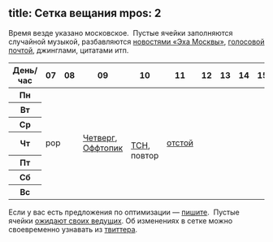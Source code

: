 title: Сетка вещания
mpos: 2
---
Время везде указано московское.  Пустые ячейки заполняются случайной музыкой,
разбавляются [новостями «Эха Москвы»](http://echo.msk.ru/news/), [голосовой
почтой](/voicemail.html), джинглами, цитатами итп.

<table class="sched">
  <thead>
    <tr>
      <th>День/час</th>
      <th>07</th>
      <th>08</th>
      <th>09</th>
      <th>10</th>
      <th>11</th>
      <th>12</th>
      <th>13</th>
      <th>14</th>
      <th>15</th>
      <th>16</th>
      <th>17</th>
      <th>18</th>
      <th>19</th>
      <th>20</th>
      <th>21</th>
      <th>22</th>
      <th>23</th>
      <th>24-06</th>
    </tr>
  </thead>
  <tbody>
    <tr>
      <th>Пн</th>
      <td rowspan="7" colspan="2">pop</td>
      <td colspan="2"/>
      <td rowspan="7"><a href="/programs/shitlist.html">отстой</a></td>
      <td colspan="6"/>
      <td rowspan="7"><a href="/programs/hitlist.html">достой</a></td>
      <td rowspan="7">industrial</td>
      <td colspan="2"/>
      <td rowspan="3" colspan="2">calm</td>
      <td rowspan="7">lounge</td>
    </tr>
    <tr>
      <th>Вт</th>
      <td colspan="2"/>
      <td colspan="6"/>
      <td colspan="2"/>
    </tr>
    <tr>
      <th>Ср</th>
      <td colspan="2"/>
      <td colspan="6"/>
      <td colspan="2"/>
    </tr>
    <tr>
      <th>Чт</th>
      <td><a href="http://afterwednesday.rpod.ru/">Четверг</a>, <a href="http://offtopic.rpod.ru/">Оффтопик</a></td>
      <td rowspan="2"><a href="/news.html">ТСН</a>, повтор</td>
      <td colspan="6"/>
      <td/>
      <td colspan="3"><a href="/news.html">ТСН</a>, <a href="/live.html">эфир</a></td>
    </tr>
    <tr>
      <th>Пт</th>
      <td/>
      <td colspan="6"/>
      <td colspan="2"/>
      <td rowspan="3" colspan="2">calm</td>
    </tr>
    <tr>
      <th>Сб</th>
      <td colspan="2"/>
      <td colspan="6"/>
      <td colspan="2"/>
    </tr>
    <tr>
      <th>Вс</th>
      <td colspan="2"/>
      <td colspan="6"/>
      <td colspan="2"/>
    </tr>
  </tbody>
</table>

Если у вас есть предложения по оптимизации — [пишите](/feedback.html).  Пустые
ячейки [ожидают своих ведущих](/podcasters.html).  Об изменениях в сетке можно
своевременно узнавать из [твиттера](http://twitter.com/tmradio).
